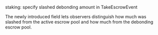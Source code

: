 staking: specify slashed debonding amount in TakeEscrowEvent

The newly introduced field lets observers distinguish how much
was slashed from the active escrow pool and how much from the
debonding escrow pool.
